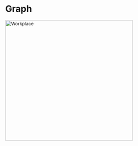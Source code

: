 # Graph

<img src="https://images.app.goo.gl/anhZh8gNVvNfQLCU8.png" alt="Workplace" usemap="#workmap" width="400" height="379">

